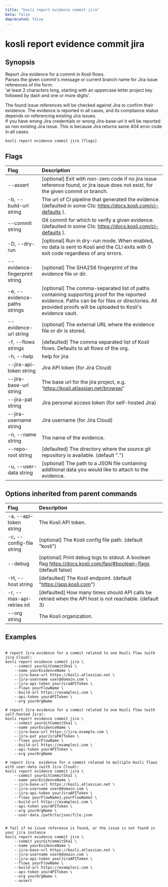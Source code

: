 ```yaml
---
title: "kosli report evidence commit jira"
beta: false
deprecated: false
---
```


# kosli report evidence commit jira

## Synopsis

Report Jira evidence for a commit in Kosli flows.  
Parses the given commit's message or current branch name for Jira issue references of the 
form:  
'at least 2 characters long, starting with an uppercase letter project key followed by
dash and one or more digits'. 

The found issue references will be checked against Jira to confirm their existence.
The evidence is reported in all cases, and its compliance status depends on referencing
existing Jira issues.  
If you have wrong Jira credentials or wrong Jira-base-url it will be reported as non existing Jira issue.
This is because Jira returns same 404 error code in all cases.


```shell
kosli report evidence commit jira [flags]
```

## Flags
| Flag | Description |
| :--- | :--- |
|        --assert  |  [optional] Exit with non-zero code if no jira issue reference found, or jira issue does not exist, for the given commit or branch.  |
|    -b, --build-url string  |  The url of CI pipeline that generated the evidence. (defaulted in some CIs: https://docs.kosli.com/ci-defaults ).  |
|        --commit string  |  Git commit for which to verify a given evidence. (defaulted in some CIs: https://docs.kosli.com/ci-defaults ).  |
|    -D, --dry-run  |  [optional] Run in dry-run mode. When enabled, no data is sent to Kosli and the CLI exits with 0 exit code regardless of any errors.  |
|        --evidence-fingerprint string  |  [optional] The SHA256 fingerprint of the evidence file or dir.  |
|    -e, --evidence-paths strings  |  [optional] The comma-separated list of paths containing supporting proof for the reported evidence. Paths can be for files or directories. All provided proofs will be uploaded to Kosli's evidence vault.  |
|        --evidence-url string  |  [optional] The external URL where the evidence file or dir is stored.  |
|    -f, --flows strings  |  [defaulted] The comma separated list of Kosli flows. Defaults to all flows of the org.  |
|    -h, --help  |  help for jira  |
|        --jira-api-token string  |  Jira API token (for Jira Cloud)  |
|        --jira-base-url string  |  The base url for the jira project, e.g. 'https://kosli.atlassian.net/browse/'  |
|        --jira-pat string  |  Jira personal access token (for self-hosted Jira)  |
|        --jira-username string  |  Jira username (for Jira Cloud)  |
|    -n, --name string  |  The name of the evidence.  |
|        --repo-root string  |  [defaulted] The directory where the source git repository is available. (default ".")  |
|    -u, --user-data string  |  [optional] The path to a JSON file containing additional data you would like to attach to the evidence.  |


## Options inherited from parent commands
| Flag | Description |
| :--- | :--- |
|    -a, --api-token string  |  The Kosli API token.  |
|    -c, --config-file string  |  [optional] The Kosli config file path. (default "kosli")  |
|        --debug  |  [optional] Print debug logs to stdout. A boolean flag https://docs.kosli.com/faq/#boolean-flags (default false)  |
|    -H, --host string  |  [defaulted] The Kosli endpoint. (default "https://app.kosli.com")  |
|    -r, --max-api-retries int  |  [defaulted] How many times should API calls be retried when the API host is not reachable. (default 3)  |
|        --org string  |  The Kosli organization.  |


## Examples

```shell

# report Jira evidence for a commit related to one Kosli flow (with Jira Cloud):
kosli report evidence commit jira \
	--commit yourGitCommitSha1 \
	--name yourEvidenceName \
	--jira-base-url https://kosli.atlassian.net \
	--jira-username user@domain.com \
	--jira-api-token yourJiraAPIToken \
	--flows yourFlowName \
	--build-url https://exampleci.com \
	--api-token yourAPIToken \
	--org yourOrgName

# report Jira evidence for a commit related to one Kosli flow (with self-hosted Jira):
kosli report evidence commit jira \
	--commit yourGitCommitSha1 \
	--name yourEvidenceName \
	--jira-base-url https://jira.example.com \
	--jira-pat yourJiraPATToken \
	--flows yourFlowName \
	--build-url https://exampleci.com \
	--api-token yourAPIToken \
	--org yourOrgName

# report Jira  evidence for a commit related to multiple Kosli flows with user-data (with Jira Cloud):
kosli report evidence commit jira \
	--commit yourGitCommitSha1 \
	--name yourEvidenceName \
	--jira-base-url https://kosli.atlassian.net \
	--jira-username user@domain.com \
	--jira-api-token yourJiraAPIToken \
	--flows yourFlowName1,yourFlowName2 \
	--build-url https://exampleci.com \
	--api-token yourAPIToken \
	--org yourOrgName \
	--user-data /path/to/json/file.json


# fail if no issue reference is found, or the issue is not found in your jira instance
kosli report evidence commit jira \
	--commit yourGitCommitSha1 \
	--name yourEvidenceName \
	--jira-base-url https://kosli.atlassian.net \
	--jira-username user@domain.com \
	--jira-api-token yourJiraAPIToken \
	--flows yourFlowName \
	--build-url https://exampleci.com \
	--api-token yourAPIToken \
	--org yourOrgName \
	--assert

```

